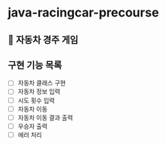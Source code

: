 # java-racingcar-precourse

## 🚗 자동차 경주 게임

## 구현 기능 목록
 - [ ] 자동차 클래스 구현
 - [ ] 자동차 정보 입력
 - [ ] 시도 횟수 입력
 - [ ] 자동차 이동
 - [ ] 자동차 이동 결과 출력
 - [ ] 우승자 출력
 - [ ] 에러 처리